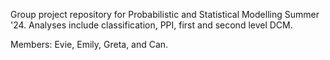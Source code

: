 Group project repository for Probabilistic and Statistical Modelling Summer '24. Analyses include classification, PPI, first and second level DCM.

Members: Evie, Emily, Greta, and Can. 
